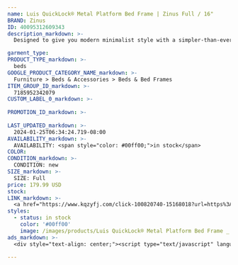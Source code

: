 ```yaml
---
name: Luis QuickLock® Metal Platform Bed Frame | Zinus Full / 16"
BRAND: Zinus
ID: 40095312609343
description_markdown: >-
  Designed to give you modern minimalist style with a simpler-than-ever setup, the Luis Quick Lock® platform bed frame is hassle-free furniture the way it should be. Made entirely of solid steel, it features multiple points of contact with the floor, recessed legs to prevent stubbed toes, and a slatted mattress platform that can support any mattress without a box spring. It’s all cleverly designed with our patented QuickLock® assembly that eliminates extra bolts to save you time and headaches.

garment_type:
PRODUCT_TYPE_markdown: >-
  beds
GOOGLE_PRODUCT_CATEGORY_NAME_markdown: >-
  Furniture > Beds & Accessories > Beds & Bed Frames
ITEM_GROUP_ID_markdown: >-
  7185952342079
CUSTOM_LABEL_0_markdown: >-
  
PROMOTION_ID_markdown: >-
  
LAST_UPDATED_markdown: >-
  2024-01-25T06:34:24.719-08:00
AVAILABILITY_markdown: >-
  AVAILABILITY: <span style="color: #00ff00;">in stock</span>
COLOR:
CONDITION_markdown: >-
  CONDITION: new
SIZE_markdown: >-
  SIZE: Full
price: 179.99 USD
stock: 
LINK_markdown: >-
  <a href="https://www.kqzyfj.com/click-100820740-15168018?url=https%3A%2F%2Fwww.zinus.com%2Fproducts%2Fluis-quicklock-metal-platform-bed-frame%3Fvariant%3D40095312609343" target="_blank" style="display: inline-block; padding: 10px 20px; font-size: 16px; text-align: center; text-decoration: none; cursor: pointer; border: 1px solid #3498db; color: #3498db; background-color: #fff; border-radius: 5px; transition: background-color 0.3s;">Go to Product</a>
styles:
  - status: in stock
    color: '#00ff00'
    image: /images/products/Luis QuickLock® Metal Platform Bed Frame _ Zinus Full _ 16_/ZinusLuis14inQuickLockMetalPlatformBedFrame_zinus.com_-3.jpg
ads_markdown: >-
  <div style="text-align: center;"><script type="text/javascript" language="javascript" src="https://www.kqzyfj.com/placeholder-53972226?target=_top&mouseover=N"></script></div>

---
```

